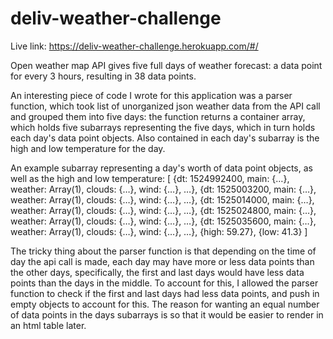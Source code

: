 # deliv-weather-challenge

Live link: https://deliv-weather-challenge.herokuapp.com/#/

Open weather map API gives five full days of weather forecast: a data point for every 3 hours, resulting in 
38 data points.

An interesting piece of code I wrote for this application was a parser function, which took list of unorganized json weather data from the API call and grouped them into five days: the function returns a container array, which holds five subarrays representing the five days, which in turn holds each day's data point objects.  Also contained in each day's subarray is the high and low temperature for the day.

An example subarray representing a day's worth of data point objects, as well as the high and low temperature:
[
{dt: 1524992400, main: {…}, weather: Array(1), clouds: {…}, wind: {…}, …},
{dt: 1525003200, main: {…}, weather: Array(1), clouds: {…}, wind: {…}, …},
{dt: 1525014000, main: {…}, weather: Array(1), clouds: {…}, wind: {…}, …},
{dt: 1525024800, main: {…}, weather: Array(1), clouds: {…}, wind: {…}, …},
{dt: 1525035600, main: {…}, weather: Array(1), clouds: {…}, wind: {…}, …},
{high: 59.27},
{low: 41.3}
]

The tricky thing about the parser function is that depending on the 
time of day the api call is made, each day may have more or less data points than the other days, specifically, the
first and last days would have less data points than the days in the middle. To account for this, I allowed the 
parser function to check if the first and last days had less data points, and push in empty objects to account for 
this.  The reason for wanting an equal number of data points in the days subarrays is so that it would be 
easier to render in an html table later.  
